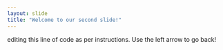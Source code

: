 ```yaml
---
layout: slide
title: "Welcome to our second slide!"
---
```

editing this line of code as per instructions.
Use the left arrow to go back!
